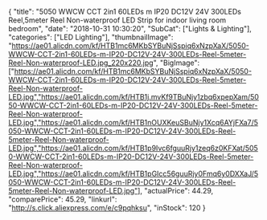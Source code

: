 {
	"title": "5050 WWCW CCT 2in1 60LEDs m IP20 DC12V 24V 300LEDs Reel,5meter Reel Non-waterproof LED Strip for indoor living room bedroom",
	"date": "2018-10-31 10:30:20",
	"SubCat": ["Lights & Lighting"],
	"categories": ["LED Lighting"],
	"thumbnailImage": "https://ae01.alicdn.com/kf/HTB1mc6MKbSYBuNjSspiq6xNzpXaX/5050-WWCW-CCT-2in1-60LEDs-m-IP20-DC12V-24V-300LEDs-Reel-5meter-Reel-Non-waterproof-LED.jpg_220x220.jpg",
	"BigImage": ["https://ae01.alicdn.com/kf/HTB1mc6MKbSYBuNjSspiq6xNzpXaX/5050-WWCW-CCT-2in1-60LEDs-m-IP20-DC12V-24V-300LEDs-Reel-5meter-Reel-Non-waterproof-LED.jpg","https://ae01.alicdn.com/kf/HTB1j.mvKf9TBuNjy1zbq6xpepXam/5050-WWCW-CCT-2in1-60LEDs-m-IP20-DC12V-24V-300LEDs-Reel-5meter-Reel-Non-waterproof-LED.jpg","https://ae01.alicdn.com/kf/HTB1nOUXKeuSBuNjy1Xcq6AYjFXa7/5050-WWCW-CCT-2in1-60LEDs-m-IP20-DC12V-24V-300LEDs-Reel-5meter-Reel-Non-waterproof-LED.jpg","https://ae01.alicdn.com/kf/HTB1p9Ivc6fguuRjy1zeq6z0KFXat/5050-WWCW-CCT-2in1-60LEDs-m-IP20-DC12V-24V-300LEDs-Reel-5meter-Reel-Non-waterproof-LED.jpg","https://ae01.alicdn.com/kf/HTB1pGIcc56guuRjy0Fmq6y0DXXaJ/5050-WWCW-CCT-2in1-60LEDs-m-IP20-DC12V-24V-300LEDs-Reel-5meter-Reel-Non-waterproof-LED.jpg"],
	"actualPrice": 44.29,
	"comparePrice": 45.29,
	"linkurl": "http://s.click.aliexpress.com/e/c9pqhksu",
	"inStock": 120
}
